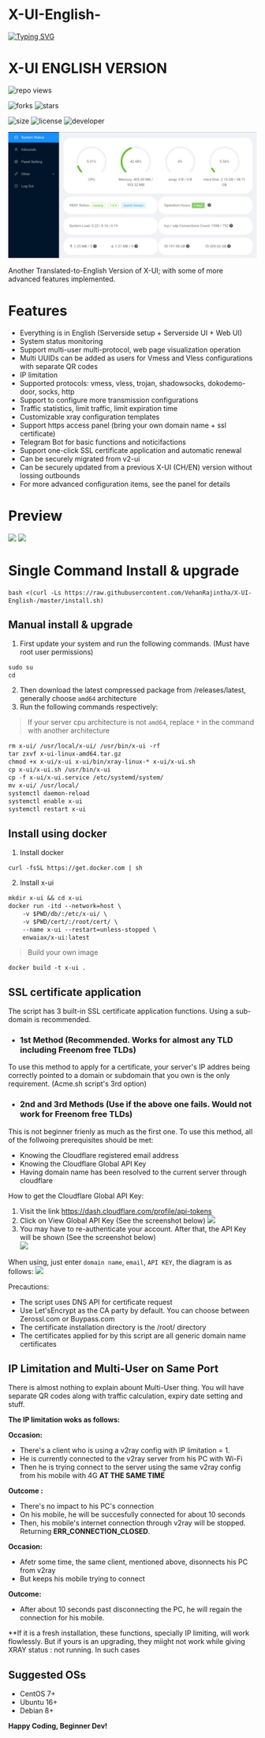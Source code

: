 # X-UI-English-

[![Typing SVG](https://readme-typing-svg.demolab.com?font=Young+Serif&pause=1000&color=8FF700&center=true&vCenter=true&random=false&width=435&lines=X+UI+English+Version+Web+Panal)](https://git.io/typing-svg) 

# X-UI ENGLISH VERSION 


  ![repo views](https://hits.seeyoufarm.com/api/count/incr/badge.svg?url=https%3A%2F%2Fgithub.com%2FVehanRajintha%2FX-UI-English-&count_bg=%2379C83D&title_bg=%23555555&icon=gitpod.svg&icon_color=%23E7E7E7&title=Views&edge_flat=false)


![forks](https://img.shields.io/github/forks/VehanRajintha/X-UI-English-?label=Forks&style=social)
![stars](https://img.shields.io/github/stars/VehanRajintha/X-UI-English-?style=social)

![size](https://img.shields.io/github/repo-size/VehanRajintha/X-UI-English-?color=purple&label=Repo%20Size&style=plastic)
![license](https://img.shields.io/github/license/VehanRajintha/X-UI-English-?color=purple&label=License&style=plastic)
![developer](https://img.shields.io/static/v1?label=Author&message=Vehan%20Rajintha&color=purple&style=plastic)



![IMG_20231009_094949](IMG_20231009_094949.jpg)

Another Translated-to-English Version of X-UI; with some of more advanced features implemented. 
 

# Features

- Everything is in English (Serverside setup + Serverside UI + Web UI)
- System status monitoring
- Support multi-user multi-protocol, web page visualization operation
- Multi UUIDs can be added as users for Vmess and Vless configurations with separate QR codes
- IP limitation
- Supported protocols: vmess, vless, trojan, shadowsocks, dokodemo-door, socks, http
- Support to configure more transmission configurations
- Traffic statistics, limit traffic, limit expiration time
- Customizable xray configuration templates
- Support https access panel (bring your own domain name + ssl certificate)
- Telegram Bot for basic functions and noticifactions
- Support one-click SSL certificate application and automatic renewal
- Can be securely migrated from v2-ui 
- Can be securely updated from a previous X-UI (CH/EN) version without lossing outbounds
- For more advanced configuration items, see the panel for details


# Preview
![](media/Web.png)
![](media/PostInstallation.png)


# Single Command Install & upgrade

````
bash <(curl -Ls https://raw.githubusercontent.com/VehanRajintha/X-UI-English-/master/install.sh)
````

## Manual install & upgrade

1. First update your system and run the following commands. (Must have root user permissions)
```` 
sudo su
cd
````
2. Then download the latest compressed package from /releases/latest, generally choose `amd64` architecture
3. Run the following commands respectively:

> If your server cpu architecture is not `amd64`, replace `*` in the command with another architecture

````
rm x-ui/ /usr/local/x-ui/ /usr/bin/x-ui -rf
tar zxvf x-ui-linux-amd64.tar.gz
chmod +x x-ui/x-ui x-ui/bin/xray-linux-* x-ui/x-ui.sh
cp x-ui/x-ui.sh /usr/bin/x-ui
cp -f x-ui/x-ui.service /etc/systemd/system/
mv x-ui/ /usr/local/
systemctl daemon-reload
systemctl enable x-ui
systemctl restart x-ui
````

## Install using docker


1. Install docker

```shell
curl -fsSL https://get.docker.com | sh
````

2. Install x-ui

```shell
mkdir x-ui && cd x-ui
docker run -itd --network=host \
    -v $PWD/db/:/etc/x-ui/ \
    -v $PWD/cert/:/root/cert/ \
    --name x-ui --restart=unless-stopped \
    enwaiax/x-ui:latest
````

> Build your own image

```shell
docker build -t x-ui .
````

## SSL certificate application

The script has 3 built-in SSL certificate application functions. Using a sub-domain is recommended.
- ### 1st Method (Recommended. Works for almost any TLD including Freenom free TLDs)
To use this method to apply for a certificate, your server's IP addres being correctly pointed to a domain or subdomain that you own is the only requirement. (Acme.sh script's 3rd option)

- ### 2nd and 3rd Methods (Use if the above one fails. Would not work for Freenom free TLDs)
This is not beginner frienly as much as the first one. To use this method, all of the follwoing prerequisites should be met:
- Knowing the Cloudflare registered email address
- Knowing the Cloudflare Global API Key
- Having domain name has been resolved to the current server through cloudflare

How to get the Cloudflare Global API Key:
1. Visit the link https://dash.cloudflare.com/profile/api-tokens
2. Click on View Global API Key (See the screenshot below)
        ![](media/APIKey1.PNG)
3. You may have to re-authenticate your account. After that, the API Key will be shown (See the screenshot below)\
        ![](media/APIKey2.png)

When using, just enter `domain name`, `email`, `API KEY`, the diagram is as follows:
        ![](media/DetailEnter.png)

Precautions:

- The script uses DNS API for certificate request
- Use Let'sEncrypt as the CA party by default. You can choose between Zerossl.com or Buypass.com
- The certificate installation directory is the /root/ directory
- The certificates applied for by this script are all generic domain name certificates

## IP Limitation and Multi-User on Same Port
There is almost nothing to explain abount Multi-User thing. You will have separate QR codes along with traffic calculation, expiry date setting and stuff. 

**The IP limitation woks as follows:**

**Occasion:**
- There's a client who is using a v2ray config with IP limitation = 1. 
- He is currently connected to the v2ray server from his PC with Wi-Fi 
- Then he is trying connect to the server using the same v2ray config from his mobile with 4G **AT THE SAME TIME** 

**Outcome :**
- There's no impact to his PC's connection
- On his mobile, he will be succesfully connected for about 10 seconds
- Then, his mobile's internet connection through v2ray will be stopped. Returning **ERR_CONNECTION_CLOSED**. 

**Occasion:**
- Afetr some time, the same client, mentioned above, disonnects his PC from v2ray
- But keeps his mobile trying to connect

**Outcome:**
- After about 10 seconds past disconnecting the PC, he will regain the connection for his mobile.

**If it is a fresh installation, these functions, specially IP limiting, will work flowlessly. But if yours is an upgrading, they miight not work while giving XRAY status : not running. In such cases

## Suggested OSs

- CentOS 7+
- Ubuntu 16+
- Debian 8+


**Happy Coding, Beginner Dev!** 




